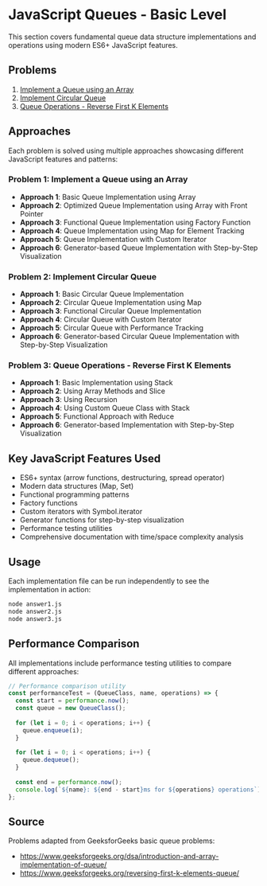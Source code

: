 # JavaScript Queues - Basic Level

This section covers fundamental queue data structure implementations and operations using modern ES6+ JavaScript features.

## Problems

1. [Implement a Queue using an Array](question1.txt)
2. [Implement Circular Queue](question2.txt)
3. [Queue Operations - Reverse First K Elements](question3.txt)

## Approaches

Each problem is solved using multiple approaches showcasing different JavaScript features and patterns:

### Problem 1: Implement a Queue using an Array

- **Approach 1**: Basic Queue Implementation using Array
- **Approach 2**: Optimized Queue Implementation using Array with Front Pointer
- **Approach 3**: Functional Queue Implementation using Factory Function
- **Approach 4**: Queue Implementation using Map for Element Tracking
- **Approach 5**: Queue Implementation with Custom Iterator
- **Approach 6**: Generator-based Queue Implementation with Step-by-Step Visualization

### Problem 2: Implement Circular Queue

- **Approach 1**: Basic Circular Queue Implementation
- **Approach 2**: Circular Queue Implementation using Map
- **Approach 3**: Functional Circular Queue Implementation
- **Approach 4**: Circular Queue with Custom Iterator
- **Approach 5**: Circular Queue with Performance Tracking
- **Approach 6**: Generator-based Circular Queue Implementation with Step-by-Step Visualization

### Problem 3: Queue Operations - Reverse First K Elements

- **Approach 1**: Basic Implementation using Stack
- **Approach 2**: Using Array Methods and Slice
- **Approach 3**: Using Recursion
- **Approach 4**: Using Custom Queue Class with Stack
- **Approach 5**: Functional Approach with Reduce
- **Approach 6**: Generator-based Implementation with Step-by-Step Visualization

## Key JavaScript Features Used

- ES6+ syntax (arrow functions, destructuring, spread operator)
- Modern data structures (Map, Set)
- Functional programming patterns
- Factory functions
- Custom iterators with Symbol.iterator
- Generator functions for step-by-step visualization
- Performance testing utilities
- Comprehensive documentation with time/space complexity analysis

## Usage

Each implementation file can be run independently to see the implementation in action:

```bash
node answer1.js
node answer2.js
node answer3.js
```

## Performance Comparison

All implementations include performance testing utilities to compare different approaches:

```javascript
// Performance comparison utility
const performanceTest = (QueueClass, name, operations) => {
  const start = performance.now();
  const queue = new QueueClass();
  
  for (let i = 0; i < operations; i++) {
    queue.enqueue(i);
  }
  
  for (let i = 0; i < operations; i++) {
    queue.dequeue();
  }
  
  const end = performance.now();
  console.log(`${name}: ${end - start}ms for ${operations} operations`);
};
```

## Source

Problems adapted from GeeksforGeeks basic queue problems:
- https://www.geeksforgeeks.org/dsa/introduction-and-array-implementation-of-queue/
- https://www.geeksforgeeks.org/reversing-first-k-elements-queue/
